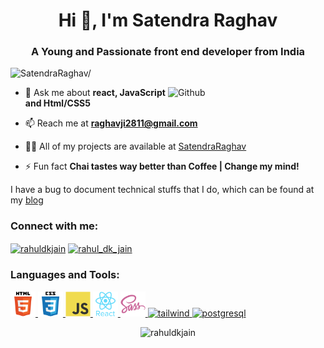 <h1 align="center">Hi 👋, I'm Satendra Raghav</h1>

<h3 align="center">A Young and Passionate front end developer from India</h3>
<p align="left"> <img src=https://komarev.com/ghpvc/?username=SatendraRaghav alt=SatendraRaghav/> </p>
<img width="50%" align="right" alt="Github" src="https://imgur.com/sFZ80ow.gif" />


- 💬 Ask me about **react, JavaScript and Html/CSS5**

- 📫 Reach me at **raghavji2811@gmail.com**

- 👨‍💻 All of my projects are available at [SatendraRaghav](https://SatendraRaghav.github.io)

- ⚡ Fun fact **Chai tastes way better than Coffee | Change my mind!**

I have a bug to document technical stuffs that I do, which can be found at my [blog](https://rahuldkjain.github.io/blog)

<h3 align="left">Connect with me:</h3>
<p align="left">


<a href="https://www.linkedin.com/in/satendra-raghav-967020194/" target="blank"><img align="center" src="https://cdn.jsdelivr.net/npm/simple-icons@3.0.1/icons/linkedin.svg" alt="rahuldkjain" height="30" width="40" /></a>
<a href="https://instagram.com/raghav_.__" target="blank"><img align="center" src="https://cdn.jsdelivr.net/npm/simple-icons@3.0.1/icons/instagram.svg" alt="rahul_dk_jain" height="30" width="40" /></a>
</p>


<h3 align="left">Languages and Tools:</h3>
<p align="left">
    <a href="https://www.w3.org/html/" target="_blank"> <img src="https://raw.githubusercontent.com/devicons/devicon/master/icons/html5/html5-original-wordmark.svg" alt="html5" width="40" height="40"/> </a>
    <a href="https://www.w3schools.com/css/" target="_blank"> <img src="https://raw.githubusercontent.com/devicons/devicon/master/icons/css3/css3-original-wordmark.svg" alt="css3" width="40" height="40"/> </a>
    <a href="https://developer.mozilla.org/en-US/docs/Web/JavaScript" target="_blank"> <img src="https://raw.githubusercontent.com/devicons/devicon/master/icons/javascript/javascript-original.svg" alt="javascript" width="40" height="40"/> </a>
      <a href="https://reactjs.org/" target="_blank"> <img src="https://raw.githubusercontent.com/devicons/devicon/master/icons/react/react-original-wordmark.svg" alt="react" width="40" height="40"/> </a>
      <a href="https://sass-lang.com" target="_blank"> <img src="https://raw.githubusercontent.com/devicons/devicon/master/icons/sass/sass-original.svg" alt="sass" width="40" height="40"/> </a>
    <a href="https://tailwindcss.com/" target="_blank"> <img src="https://www.vectorlogo.zone/logos/tailwindcss/tailwindcss-icon.svg" alt="tailwind" width="40" height="40"/> </a>
    <a href="https://mui.com/" target="_blank"> <img src="https://vscodeshift.gallerycdn.vsassets.io/extensions/vscodeshift/material-ui-snippets/3.3.0/1591764008680/Microsoft.VisualStudio.Services.Icons.Default" alt="postgresql" width="40" height="40"/> </a> 
    </p>


<p align="center"> <img src=https://github-readme-stats.vercel.app/api?username=SatendraRaghav&show_icons=true alt=rahuldkjain /> </p>

